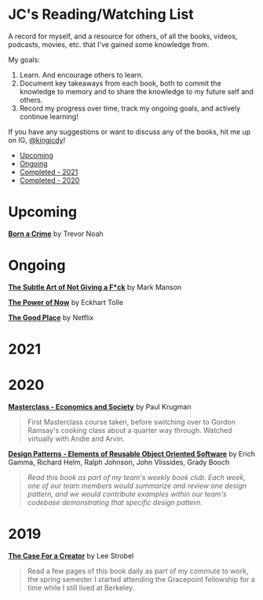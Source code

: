 
# JC's Reading/Watching List

A record for myself, and a resource for others, of all the books, videos, podcasts, movies, etc. that I've gained some knowledge from. 

My goals:

1. Learn. And encourage others to learn.
1. Document key takeaways from each book, both to commit the knowledge to memory and to share the knowledge to my future self and others.
2. Record my progress over time, track my ongoing goals, and actively continue learning!

If you have any suggestions or want to discuss any of the books, hit me up on IG, [@kingjcdy](https://www.instagram.com/kingjcdy/)!

* [Upcoming](#upcoming)
* [Ongoing](#ongoing)
* [Completed - 2021](#2021)
* [Completed - 2020](#2020)

# Upcoming
**[Born a Crime](https://www.amazon.com/Born-Crime-Stories-African-Childhood-ebook/dp/B01DHWACVY)** by Trevor Noah

# Ongoing

**[The Subtle Art of Not Giving a F*ck](https://www.amazon.com/Subtle-Art-Not-Giving-Counterintuitive/dp/0062457713)** by Mark Manson

**[The Power of Now](https://www.amazon.com/Power-Now-Guide-Spiritual-Enlightenment-ebook/dp/B002361MLA)** by Eckhart Tolle

**[The Good Place](https://www.netflix.com/title/80113701)** by Netflix

# 2021


# 2020

**[Masterclass - Economics and Society](https://www.masterclass.com/classes/paul-krugman-teaches-economics-and-society)** by Paul Krugman
> First Masterclass course taken, before switching over to Gordon Ramsay's cooking class about a quarter way through. Watched virtually with Andie and Arvin.

**[Design Patterns - Elements of Reusable Object Oriented Software](https://www.amazon.com/Design-Patterns-Elements-Reusable-Object-Oriented/dp/0201633612)** by Erich Gamma, Richard Helm, Ralph Johnson, John Vlissides, Grady Booch

> _Read this book as part of my team's weekly book club. Each week, one of our team members would summarize and review one design pattern, and we would contribute examples within our team's codebase demonstrating that specific design pattern._

# 2019

**[The Case For a Creator](https://www.amazon.com/Case-Creator-Lee-Strobel/dp/0310242096)** by Lee Strobel
> Read a few pages of this book daily as part of my commute to work, the spring semester I started attending the Gracepoint fellowship for a time while I still lived at Berkeley.